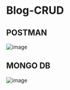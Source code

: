 # Blog-CRUD
## POSTMAN 
![image](https://github.com/vlantonakos/Blog-CRUD/assets/107072477/12b95c08-29bd-4aa1-991c-1c8dd307d5ce)
## MONGO DB
![image](https://github.com/vlantonakos/Blog-CRUD/assets/107072477/ebc07bb1-08cc-4495-b60d-1ce758325da5)
